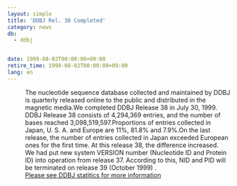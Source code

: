 ```yaml
---
layout: simple
title: 'DDBJ Rel. 38 Completed'
category: news
db:
  - ddbj


date: 1999-08-02T00:00:00+09:00
retire_time: 1999-08-02T00:00:00+09:00
lang: en
---
```


<dd>The nucleotide sequence database collected and maintained by DDBJ is quarterly released online to the public and distributed in the magnetic media.We completed DDBJ Release 38 in July 30, 1999. DDBJ Release 38 consists of 4,294,369 entries, and the number of bases reached 3,098,519,597.Proportions of entries collected in Japan, U. S. A. and Europe are 11%, 81.8% and 7.9%.On the last release, the number of entries collected in Japan exceeded European ones for the first time. At this release 38, the difference increased.<br>
<dd>We had put new system VERSION number (Nucleotide ID and Protein ID) into operation from release 37. According to this, NID and PID will be terminated on release 39 (October 1999) .<br>
<dd><a href="../statistics/index-e.html">Please see DDBJ statitics for more information</a></dd>
</dd>
</dd>
